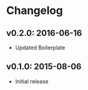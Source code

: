 # Changelog

## v0.2.0: 2016-06-16

- Updated Boilerplate

## v0.1.0: 2015-08-06

- Initial release
